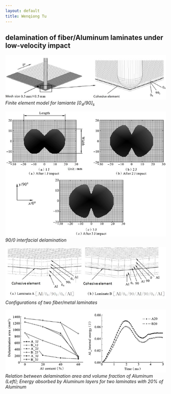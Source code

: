 ```yaml
---
layout: default
title: Wenqiong Tu
---
```

## delamination of fiber/Aluminum laminates under low-velocity impact

![dynaImpactMesh](/assets/dynaImpactMesh.jpg)
*Finite element model for lamiante [0<sub>4</sub>/90]<sub>s</sub>* 


![delaminationShape](/assets/delaminationShape.jpg)
*90/0 interfacial delamination*

![laminateAandB](/assets/laminateAandB.jpg)
*Configurations of two fiber/metal laminates*

![energyPortion](/assets/energyPortion.jpg)
*Relation between delamination area and volume fraction of Aluminum (Left); Energy absorbed by Aluminum layers for two laminates with 20% of Aluminum*